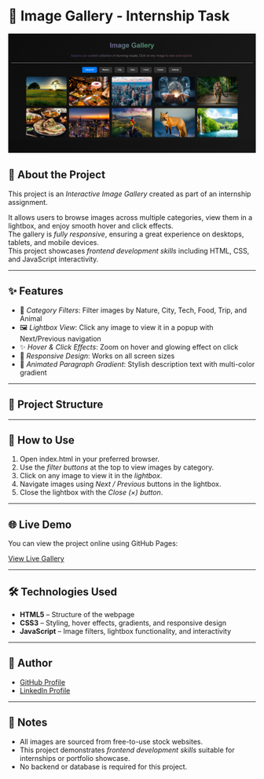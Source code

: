 # 🌟 Image Gallery - Internship Task

![Gallery Front View](https://github.com/AISHWARYA152/CodeAlpha_tasks/blob/0b8d00e5d710e6961030ac56aa9b6566a5f736c7/ImageGalleryproject/Screenshot%202025-08-31%20165356.png)

## 📝 About the Project
This project is an *Interactive Image Gallery* created as part of an internship assignment.

It allows users to browse images across multiple categories, view them in a lightbox, and enjoy smooth hover and click effects.  
The gallery is *fully responsive*, ensuring a great experience on desktops, tablets, and mobile devices.  
This project showcases *frontend development skills* including HTML, CSS, and JavaScript interactivity.

---

## ✨ Features
- 🎨 *Category Filters*: Filter images by Nature, City, Tech, Food, Trip, and Animal  
- 🖼 *Lightbox View*: Click any image to view it in a popup with Next/Previous navigation  
- ✨ *Hover & Click Effects*: Zoom on hover and glowing effect on click  
- 📱 *Responsive Design*: Works on all screen sizes  
- 🌈 *Animated Paragraph Gradient*: Stylish description text with multi-color gradient

---

## 📂 Project Structure
---

## 🚀 How to Use
1. Open index.html in your preferred browser.  
2. Use the *filter buttons* at the top to view images by category.  
3. Click on any image to view it in the *lightbox*.  
4. Navigate images using *Next / Previous* buttons in the lightbox.  
5. Close the lightbox with the *Close (×) button*.  

---

## 🌐 Live Demo

You can view the project online using GitHub Pages:  

[View Live Gallery](https://YourUsername.github.io/Task1/image_gallery/)

---

## 🛠 Technologies Used

- **HTML5** – Structure of the webpage  
- **CSS3** – Styling, hover effects, gradients, and responsive design  
- **JavaScript** – Image filters, lightbox functionality, and interactivity  

---

## 👤 Author
 
- [GitHub Profile](https://github.com/YourUsername)  
- [LinkedIn Profile](https://www.linkedin.com/in/YourLinkedInProfile)

---

## 📝 Notes

- All images are sourced from free-to-use stock websites.  
- This project demonstrates *frontend development skills* suitable for internships or portfolio showcase.  
- No backend or database is required for this project.
